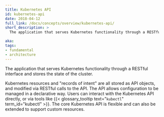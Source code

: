 ```yaml
---
title: Kubernetes API
id: kubernetes-api
date: 2018-04-12
full_link: /docs/concepts/overview/kubernetes-api/
short_description: >
  The application that serves Kubernetes functionality through a RESTful interface and stores the state of the cluster.

aka: 
tags:
- fundamental
- architecture
---
```

 The application that serves Kubernetes functionality through a RESTful interface and stores the state of the cluster.

<!--more--> 

Kubernetes resources and "records of intent" are all stored as API objects, and modified via RESTful calls to the API. The API allows configuration to be managed in a declarative way. Users can interact with the Kubernetes API directly, or via tools like {{< glossary_tooltip text="`kubectl`" term_id="kubectl" >}}. The core Kubernetes API is flexible and can also be extended to support custom resources.

